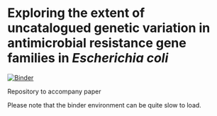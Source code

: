 # Exploring the extent of uncatalogued genetic variation in antimicrobial resistance gene families in *Escherichia coli*
[![Binder](https://mybinder.org/badge_logo.svg)](https://mybinder.org/v2/gh/samlipworth/resistome_variation_binder/HEAD?urlpath=rstudio)

Repository to accompany paper

Please note that the binder environment can be quite slow to load.
